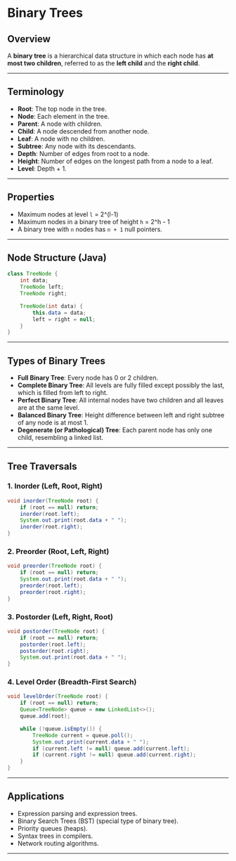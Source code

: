 # Binary Trees

## Overview

A **binary tree** is a hierarchical data structure in which each node has **at most two children**, referred to as the **left child** and the **right child**.

---

## Terminology

- **Root**: The top node in the tree.
- **Node**: Each element in the tree.
- **Parent**: A node with children.
- **Child**: A node descended from another node.
- **Leaf**: A node with no children.
- **Subtree**: Any node with its descendants.
- **Depth**: Number of edges from root to a node.
- **Height**: Number of edges on the longest path from a node to a leaf.
- **Level**: Depth + 1.

---

## Properties

- Maximum nodes at level `l` = 2^(l-1)
- Maximum nodes in a binary tree of height `h` = 2^h - 1
- A binary tree with `n` nodes has `n + 1` null pointers.

---

## Node Structure (Java)

```java
class TreeNode {
    int data;
    TreeNode left;
    TreeNode right;

    TreeNode(int data) {
        this.data = data;
        left = right = null;
    }
}
```

---

## Types of Binary Trees

- **Full Binary Tree**: Every node has 0 or 2 children.
- **Complete Binary Tree**: All levels are fully filled except possibly the last, which is filled from left to right.
- **Perfect Binary Tree**: All internal nodes have two children and all leaves are at the same level.
- **Balanced Binary Tree**: Height difference between left and right subtree of any node is at most 1.
- **Degenerate (or Pathological) Tree**: Each parent node has only one child, resembling a linked list.

---

## Tree Traversals

### 1. Inorder (Left, Root, Right)

```java
void inorder(TreeNode root) {
    if (root == null) return;
    inorder(root.left);
    System.out.print(root.data + " ");
    inorder(root.right);
}
```

### 2. Preorder (Root, Left, Right)

```java
void preorder(TreeNode root) {
    if (root == null) return;
    System.out.print(root.data + " ");
    preorder(root.left);
    preorder(root.right);
}
```

### 3. Postorder (Left, Right, Root)

```java
void postorder(TreeNode root) {
    if (root == null) return;
    postorder(root.left);
    postorder(root.right);
    System.out.print(root.data + " ");
}
```

### 4. Level Order (Breadth-First Search)

```java
void levelOrder(TreeNode root) {
    if (root == null) return;
    Queue<TreeNode> queue = new LinkedList<>();
    queue.add(root);

    while (!queue.isEmpty()) {
        TreeNode current = queue.poll();
        System.out.print(current.data + " ");
        if (current.left != null) queue.add(current.left);
        if (current.right != null) queue.add(current.right);
    }
}
```

---

## Applications

- Expression parsing and expression trees.
- Binary Search Trees (BST) (special type of binary tree).
- Priority queues (heaps).
- Syntax trees in compilers.
- Network routing algorithms.

---